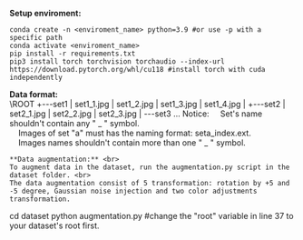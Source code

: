 **Setup enviroment:**
```
conda create -n <enviroment_name> python=3.9 #or use -p with a specific path
conda activate <enviroment_name> 
pip install -r requirements.txt
pip3 install torch torchvision torchaudio --index-url https://download.pytorch.org/whl/cu118 #install torch with cuda independently 
```
**Data format:** <br>
\ROOT
+---set1
|       set1_1.jpg
|       set1_2.jpg
|       set1_3.jpg
|       set1_4.jpg
|
+---set2
|       set2_1.jpg
|       set2_2.jpg
|       set2_3.jpg
|
\---set3
...
Notice: 
 &nbsp;&nbsp;&nbsp;&nbsp;Set's name shouldn't contain any " _ " symbol. <br>
 &nbsp;&nbsp;&nbsp;&nbsp;Images of set "a" must has the naming format: seta_index.ext. <br>
 &nbsp;&nbsp;&nbsp;&nbsp;Images names shouldn't contain more than one " _ " symbol. <br>
 ```
**Data augmentation:** <br>
To augment data in the dataset, run the augmentation.py script in the dataset folder. <br>
The data augmentation consist of 5 transformation: rotation by +5 and -5 degree, Gaussian noise injection and two color adjustments transformation.
```
cd dataset 
python augmentation.py #change the "root" variable in line 37 to your dataset's root first.
```
